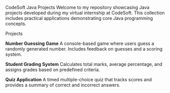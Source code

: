CodeSoft Java Projects
Welcome to my repository showcasing Java projects developed during my virtual internship at CodeSoft. This collection includes practical applications demonstrating core Java programming concepts.

Projects

**Number Guessing Game**
A console-based game where users guess a randomly generated number. Includes feedback on guesses and a scoring system.

**Student Grading System**
Calculates total marks, average percentage, and assigns grades based on predefined criteria.

**Quiz Application**
A timed multiple-choice quiz that tracks scores and provides a summary of correct and incorrect answers.
